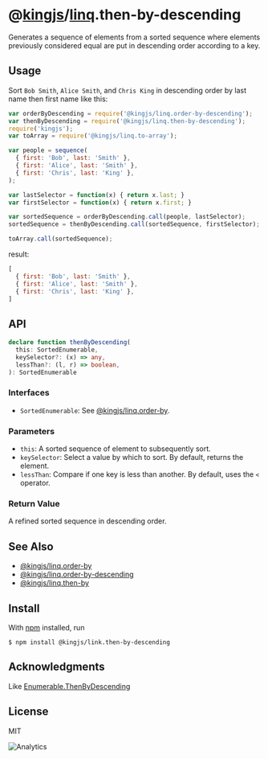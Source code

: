 # @[kingjs](https://www.npmjs.com/package/kingjs)/[linq](https://www.npmjs.com/package/@kingjs/linq).then-by-descending
Generates a sequence of elements from a sorted sequence where elements previously considered equal are put in descending order according to a key.
## Usage
Sort `Bob Smith`, `Alice Smith`, and `Chris King` in descending order by last name then first name like this:
```js
var orderByDescending = require('@kingjs/linq.order-by-descending');
var thenByDescending = require('@kingjs/linq.then-by-descending');
require('kingjs');
var toArray = require('@kingjs/linq.to-array');

var people = sequence(
  { first: 'Bob', last: 'Smith' },
  { first: 'Alice', last: 'Smith' },
  { first: 'Chris', last: 'King' },
);

var lastSelector = function(x) { return x.last; }
var firstSelector = function(x) { return x.first; }

var sortedSequence = orderByDescending.call(people, lastSelector);
sortedSequence = thenByDescending.call(sortedSequence, firstSelector);

toArray.call(sortedSequence);
```
result:
```js
[
  { first: 'Bob', last: 'Smith' },
  { first: 'Alice', last: 'Smith' },
  { first: 'Chris', last: 'King' },
]
```
## API
```ts
declare function thenByDescending(
  this: SortedEnumerable, 
  keySelector?: (x) => any,
  lessThan?: (l, r) => boolean,
): SortedEnumerable
```
### Interfaces
- `SortedEnumerable`: See [@kingjs/linq.order-by](https://www.npmjs.com/package/@kingjs/linq.order-by).

### Parameters
- `this`: A sorted sequence of element to subsequently sort.
- `keySelector`: Select a value by which to sort. By default, returns the element.
- `lessThan`: Compare if one key is less than another. By default, uses the `<` operator.
### Return Value
A refined sorted sequence in descending order. 
## See Also
- [@kingjs/linq.order-by](https://www.npmjs.com/package/@kingjs/linq.order-by)
- [@kingjs/linq.order-by-descending](https://www.npmjs.com/package/@kingjs/linq.order-by-descending)
- [@kingjs/linq.then-by](https://www.npmjs.com/package/@kingjs/linq.then-by)
## Install
With [npm](https://npmjs.org/) installed, run
```
$ npm install @kingjs/link.then-by-descending
```
## Acknowledgments
Like [Enumerable.ThenByDescending](https://msdn.microsoft.com/en-us/library/bb534500(v=vs.110).aspx)
## License
MIT

![Analytics](https://analytics.kingjs.net/linq/then-by-descending)